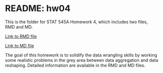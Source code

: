 # README: hw04

This is the folder for STAT 545A Homework 4, which includes two files, RMD and MD.

[Link to RMD file](https://github.com/yuanjisun/STAT545-hw-Sun-Yuanji/blob/master/hw04/hw04.Rmd)

[Link to MD file](https://github.com/yuanjisun/STAT545-hw-Sun-Yuanji/blob/master/hw04/hw04.md)

The goal of this homework is to solidify the data wrangling skills by working some realistic problems in the grey area between data aggregation and data reshaping. Detailed information are available in the RMD and MD files.

